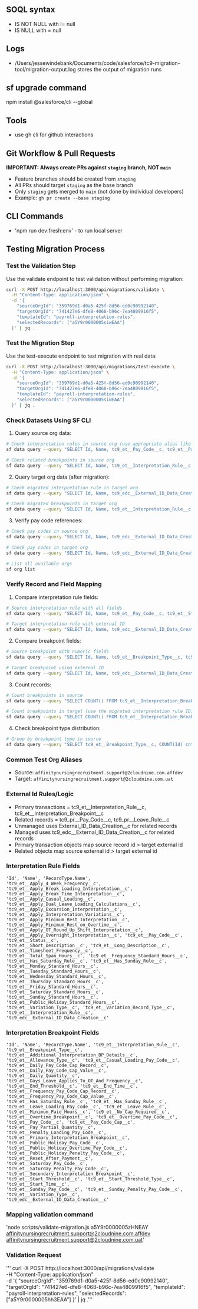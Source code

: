 ## SOQL syntax

- IS NOT NULL with != null
- IS NULL with = null

## Logs

- /Users/jessewindebank/Documents/code/salesforce/tc9-migration-tool/migration-output.log
  stores the output of migration runs

## sf upgrade command

npm install @salesforce/cli --global

## Tools

- use gh cli for github interactions

## Git Workflow & Pull Requests

**IMPORTANT: Always create PRs against `staging` branch, NOT `main`**
- Feature branches should be created from `staging`
- All PRs should target `staging` as the base branch
- Only `staging` gets merged to `main` (not done by individual developers)
- Example: `gh pr create --base staging`

## CLI Commands

- 'npm run dev:fresh:env' - to run local server

## Testing Migration Process

### Test the Validation Step

Use the validate endpoint to test validation without performing migration:

```bash
curl -X POST http://localhost:3000/api/migrations/validate \
  -H "Content-Type: application/json" \
  -d '{
    "sourceOrgId": "359769d1-d0a5-425f-8d56-ed0c90992140",
    "targetOrgId": "741427e6-dfe8-4068-b96c-7ea4809916f5",
    "templateId": "payroll-interpretation-rules",
    "selectedRecords": ["a5Y9r0000005siwEAA"]
  }' | jq .
```

### Test the Migration Step

Use the test-execute endpoint to test migration with real data:

```bash
curl -X POST http://localhost:3000/api/migrations/test-execute \
  -H "Content-Type: application/json" \
  -d '{
    "sourceOrgId": "359769d1-d0a5-425f-8d56-ed0c90992140",
    "targetOrgId": "741427e6-dfe8-4068-b96c-7ea4809916f5",
    "templateId": "payroll-interpretation-rules",
    "selectedRecords": ["a5Y9r0000005siwEAA"]
  }' | jq .
```

### Check Datasets Using SF CLI

1. Query source org data:

```bash
# Check interpretation rules in source org (use appropriate alias like 'migrationToolFull' or email)
sf data query --query "SELECT Id, Name, tc9_et__Pay_Code__c, tc9_et__Pay_Code__r.tc9_edc__External_ID_Data_Creation__c FROM tc9_et__Interpretation_Rule__c WHERE Id = 'a5Y9r0000005siwEAA'" --target-org migrationToolFull

# Check related breakpoints in source org
sf data query --query "SELECT Id, Name, tc9_et__Interpretation_Rule__c FROM tc9_et__Interpretation_Breakpoint__c WHERE tc9_et__Interpretation_Rule__c = 'a5Y9r0000005siwEAA'" --target-org migrationToolFull
```

2. Query target org data (after migration):

```bash
# Check migrated interpretation rule in target org
sf data query --query "SELECT Id, Name, tc9_edc__External_ID_Data_Creation__c, tc9_et__Pay_Code__c FROM tc9_et__Interpretation_Rule__c WHERE tc9_edc__External_ID_Data_Creation__c = 'a5Y9r0000005siwEAA'" --target-org migrationTool

# Check migrated breakpoints in target org
sf data query --query "SELECT Id, Name, tc9_et__Interpretation_Rule__c, tc9_edc__External_ID_Data_Creation__c FROM tc9_et__Interpretation_Breakpoint__c WHERE tc9_et__Interpretation_Rule__r.tc9_edc__External_ID_Data_Creation__c = 'a5Y9r0000005siwEAA'" --target-org migrationTool
```

3. Verify pay code references:

```bash
# Check pay codes in source org
sf data query --query "SELECT Id, Name, tc9_edc__External_ID_Data_Creation__c FROM tc9_pr__Pay_Code__c LIMIT 10" --target-org migrationToolFull

# Check pay codes in target org
sf data query --query "SELECT Id, Name, tc9_edc__External_ID_Data_Creation__c FROM tc9_pr__Pay_Code__c LIMIT 10" --target-org migrationTool

# List all available orgs
sf org list
```

### Verify Record and Field Mapping

1. Compare interpretation rule fields:

```bash
# Source interpretation rule with all fields
sf data query --query "SELECT Id, Name, tc9_et__Pay_Code__c, tc9_et__Status__c, tc9_et__Monday_Standard_Hours__c, tc9_et__Tuesday_Standard_Hours__c, tc9_et__Wednesday_Standard_Hours__c, tc9_et__Thursday_Standard_Hours__c, tc9_et__Friday_Standard_Hours__c, tc9_et__Saturday_Standard_Hours__c, tc9_et__Sunday_Standard_Hours__c FROM tc9_et__Interpretation_Rule__c WHERE Id = 'a5Y9r0000005siwEAA'" --target-org <source-org-alias>

# Target interpretation rule with external ID
sf data query --query "SELECT Id, Name, tc9_edc__External_ID_Data_Creation__c, tc9_et__Pay_Code__c, tc9_et__Status__c, tc9_et__Monday_Standard_Hours__c, tc9_et__Tuesday_Standard_Hours__c, tc9_et__Wednesday_Standard_Hours__c, tc9_et__Thursday_Standard_Hours__c, tc9_et__Friday_Standard_Hours__c, tc9_et__Saturday_Standard_Hours__c, tc9_et__Sunday_Standard_Hours__c FROM tc9_et__Interpretation_Rule__c WHERE tc9_edc__External_ID_Data_Creation__c = 'a5Y9r0000005siwEAA'" --target-org <target-org-alias>
```

2. Compare breakpoint fields:

```bash
# Source breakpoint with numeric fields
sf data query --query "SELECT Id, Name, tc9_et__Breakpoint_Type__c, tc9_et__Start_Threshold__c, tc9_et__End_Threshold__c, tc9_et__Pay_Code_Cap__c, tc9_et__Minimum_Paid_Hours__c FROM tc9_et__Interpretation_Breakpoint__c WHERE tc9_et__Interpretation_Rule__c = 'a5Y9r0000005siwEAA' AND Name = 'Daily Pay Code Cap 1' LIMIT 1" --target-org <source-org-alias>

# Target breakpoint using external ID
sf data query --query "SELECT Id, Name, tc9_edc__External_ID_Data_Creation__c, tc9_et__Breakpoint_Type__c, tc9_et__Start_Threshold__c, tc9_et__End_Threshold__c, tc9_et__Pay_Code_Cap__c FROM tc9_et__Interpretation_Breakpoint__c WHERE tc9_edc__External_ID_Data_Creation__c = '<source-breakpoint-id>'" --target-org <target-org-alias>
```

3. Count records:

```bash
# Count breakpoints in source
sf data query --query "SELECT COUNT() FROM tc9_et__Interpretation_Breakpoint__c WHERE tc9_et__Interpretation_Rule__c = 'a5Y9r0000005siwEAA'" --target-org <source-org-alias>

# Count breakpoints in target (use the migrated interpretation rule ID)
sf data query --query "SELECT COUNT() FROM tc9_et__Interpretation_Breakpoint__c WHERE tc9_et__Interpretation_Rule__c = '<target-interpretation-rule-id>'" --target-org <target-org-alias>
```

4. Check breakpoint type distribution:

```bash
# Group by breakpoint type in source
sf data query --query "SELECT tc9_et__Breakpoint_Type__c, COUNT(Id) cnt FROM tc9_et__Interpretation_Breakpoint__c WHERE tc9_et__Interpretation_Rule__c = 'a5Y9r0000005siwEAA' GROUP BY tc9_et__Breakpoint_Type__c" --target-org <source-org-alias>
```

### Common Test Org Aliases

- Source: `affinitynursingrecruitment.support@2cloudnine.com.affdev`
- Target: `affinitynursingrecruitment.support@2cloudnine.com.uat`

### External Id Rules/Logic

- Primary transactions = tc9_et__Interpretation_Rule__c,
  tc9_et__Interpretation_Breakpoint__c
- Related records = tc9_pr__Pay_Code__c, tc9_pr__Leave_Rule__c
- Unmanaged uses External_ID_Data_Creation__c for related records
- Managed uses tc9_edc__External_ID_Data_Creation__c for related records
- Primary transaction objects map source record id > target external id
- Related objects map source external id > target external id

### Interpretation Rule Fields

    'Id', 'Name', 'RecordType.Name', 
    'tc9_et__Apply_4_Week_Frequency__c', 'tc9_et__Apply_Break_Loading_Interpretation__c',
    'tc9_et__Apply_Break_Time_Interpretation__c', 'tc9_et__Apply_Casual_Loading__c',
    'tc9_et__Apply_Dual_Leave_Loading_Calculations__c', 'tc9_et__Apply_Excursion_Interpretation__c',
    'tc9_et__Apply_Interpretation_Variations__c', 'tc9_et__Apply_Minimum_Rest_Interpretation__c',
    'tc9_et__Apply_Minimum_Rest_on_Overtime__c', 'tc9_et__Apply_OT_Round_Up_Shift_Interpretation__c',
    'tc9_et__Apply_Overnight_Interpretation__c', 'tc9_et__Pay_Code__c', 'tc9_et__Status__c',
    'tc9_et__Short_Description__c', 'tc9_et__Long_Description__c', 'tc9_et__Timesheet_Frequency__c',
    'tc9_et__Total_Span_Hours__c', 'tc9_et__Frequency_Standard_Hours__c',
    'tc9_et__Has_Saturday_Rule__c', 'tc9_et__Has_Sunday_Rule__c',
    'tc9_et__Monday_Standard_Hours__c', 'tc9_et__Tuesday_Standard_Hours__c',
    'tc9_et__Wednesday_Standard_Hours__c', 'tc9_et__Thursday_Standard_Hours__c',
    'tc9_et__Friday_Standard_Hours__c', 'tc9_et__Saturday_Standard_Hours__c',
    'tc9_et__Sunday_Standard_Hours__c', 'tc9_et__Public_Holiday_Standard_Hours__c',
    'tc9_et__Variation_Type__c', 'tc9_et__Variation_Record_Type__c',
    'tc9_et__Interpretation_Rule__c', 'tc9_edc__External_ID_Data_Creation__c'

### Interpretation Breakpoint Fields

    'Id', 'Name', 'RecordType.Name', 'tc9_et__Interpretation_Rule__c',
    'tc9_et__Breakpoint_Type__c', 'tc9_et__Additional_Interpretation_BP_Details__c',
    'tc9_et__Allowance_Type__c', 'tc9_et__Casual_Loading_Pay_Code__c',
    'tc9_et__Daily_Pay_Code_Cap_Record__c', 'tc9_et__Daily_Pay_Code_Cap_Value__c',
    'tc9_et__Daily_Quantity__c', 'tc9_et__Days_Leave_Applies_To_OT_And_Frequency__c',
    'tc9_et__End_Threshold__c', 'tc9_et__End_Time__c',
    'tc9_et__Frequency_Pay_Code_Cap_Record__c', 'tc9_et__Frequency_Pay_Code_Cap_Value__c',
    'tc9_et__Has_Saturday_Rule__c', 'tc9_et__Has_Sunday_Rule__c',
    'tc9_et__Leave_Loading_Pay_Code__c', 'tc9_et__Leave_Rule__c',
    'tc9_et__Minimum_Paid_Hours__c', 'tc9_et__No_Cap_Required__c',
    'tc9_et__Overtime_Breakpoint__c', 'tc9_et__Overtime_Pay_Code__c',
    'tc9_et__Pay_Code__c', 'tc9_et__Pay_Code_Cap__c', 'tc9_et__Pay_Partial_Quantity__c',
    'tc9_et__Penalty_Loading_Pay_Code__c', 'tc9_et__Primary_Interpretation_Breakpoint__c',
    'tc9_et__Public_Holiday_Pay_Code__c', 'tc9_et__Public_Holiday_Overtime_Pay_Code__c',
    'tc9_et__Public_Holiday_Penalty_Pay_Code__c', 'tc9_et__Reset_After_Payment__c',
    'tc9_et__Saturday_Pay_Code__c', 'tc9_et__Saturday_Penalty_Pay_Code__c',
    'tc9_et__Secondary_Interpretation_Breakpoint__c',
    'tc9_et__Start_Threshold__c', 'tc9_et__Start_Threshold_Type__c', 'tc9_et__Start_Time__c',
    'tc9_et__Sunday_Pay_Code__c', 'tc9_et__Sunday_Penalty_Pay_Code__c', 'tc9_et__Variation_Type__c',
    'tc9_edc__External_ID_Data_Creation__c'

### Mapping validation command

'node scripts/validate-migration.js a5Y9r0000005zHNEAY
affinitynursingrecruitment.support@2cloudnine.com.affdev
affinitynursingrecruitment.support@2cloudnine.com.uat'

### Validation Request

''' curl -X POST http://localhost:3000/api/migrations/validate\
-H "Content-Type: application/json"\
-d '{ "sourceOrgId": "359769d1-d0a5-425f-8d56-ed0c90992140", "targetOrgId":
"741427e6-dfe8-4068-b96c-7ea4809916f5", "templateId":
"payroll-interpretation-rules", "selectedRecords": ["a5Y9r0000005hh3EAA"] }' |
jq .'''
